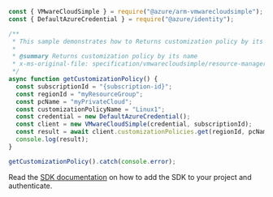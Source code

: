 ```javascript
const { VMwareCloudSimple } = require("@azure/arm-vmwarecloudsimple");
const { DefaultAzureCredential } = require("@azure/identity");

/**
 * This sample demonstrates how to Returns customization policy by its name
 *
 * @summary Returns customization policy by its name
 * x-ms-original-file: specification/vmwarecloudsimple/resource-manager/Microsoft.VMwareCloudSimple/stable/2019-04-01/examples/GetCustomizationPolicy.json
 */
async function getCustomizationPolicy() {
  const subscriptionId = "{subscription-id}";
  const regionId = "myResourceGroup";
  const pcName = "myPrivateCloud";
  const customizationPolicyName = "Linux1";
  const credential = new DefaultAzureCredential();
  const client = new VMwareCloudSimple(credential, subscriptionId);
  const result = await client.customizationPolicies.get(regionId, pcName, customizationPolicyName);
  console.log(result);
}

getCustomizationPolicy().catch(console.error);
```

Read the [SDK documentation](https://github.com/Azure/azure-sdk-for-js/blob/%40azure%2Farm-vmwarecloudsimple_3.0.0/sdk/vmwarecloudsimple/arm-vmwarecloudsimple/README.md) on how to add the SDK to your project and authenticate.

